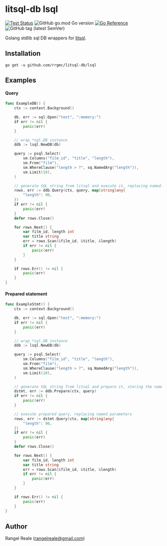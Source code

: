 # litsql-db lsql

[![Test Status](https://github.com/rrgmc/litsql-db/actions/workflows/go.yml/badge.svg)](https://github.com/rrgmc/litsql-db/actions/workflows/go.yml) ![GitHub go.mod Go version](https://img.shields.io/github/go-mod/go-version/rrgmc/litsql-db) [![Go Reference](https://pkg.go.dev/badge/github.com/rrgmc/litsql-db/lsql.svg)](https://pkg.go.dev/github.com/rrgmc/litsql-db/lsql) ![GitHub tag (latest SemVer)](https://img.shields.io/github/v/tag/rrgmc/litsql-db)

Golang stdlib sql DB wrappers for [litsql](https://github.com/rrgmc/litsql).

## Installation

```shell
go get -u github.com/rrgmc/litsql-db/lsql
```

## Examples

#### Query

```go
func ExampleDB() {
    ctx := context.Background()

    db, err := sql.Open("test", ":memory:")
    if err != nil {
        panic(err)
    }

    // wrap *sql.DB instance
    ddb := lsql.NewDB(db)

    query := psql.Select(
        sm.Columns("film_id", "title", "length"),
        sm.From("film"),
        sm.WhereClause("length > ?", sq.NamedArg("length")),
        sm.Limit(10),
    )

    // generate SQL string from litsql and execute it, replacing named parameters.
    rows, err := ddb.Query(ctx, query, map[string]any{
        "length": 90,
    })
    if err != nil {
        panic(err)
    }
    defer rows.Close()

    for rows.Next() {
        var film_id, length int
        var title string
        err = rows.Scan(&film_id, &title, &length)
        if err != nil {
            panic(err)
        }
    }

    if rows.Err() != nil {
        panic(err)
    }
}
```

#### Prepared statement

```go
func ExampleStmt() {
    ctx := context.Background()

    db, err := sql.Open("test", ":memory:")
    if err != nil {
        panic(err)
    }

    // wrap *sql.DB instance
    ddb := lsql.NewDB(db)

    query := psql.Select(
        sm.Columns("film_id", "title", "length"),
        sm.From("film"),
        sm.WhereClause("length > ?", sq.NamedArg("length")),
        sm.Limit(10),
    )

    // generate SQL string from litsql and prepare it, storing the named parameters to be replaced later
    dstmt, err := ddb.Prepare(ctx, query)
    if err != nil {
        panic(err)
    }

    // execute prepared query, replacing named parameters
    rows, err := dstmt.Query(ctx, map[string]any{
        "length": 90,
    })
    if err != nil {
        panic(err)
    }
    defer rows.Close()

    for rows.Next() {
        var film_id, length int
        var title string
        err = rows.Scan(&film_id, &title, &length)
        if err != nil {
            panic(err)
        }
    }

    if rows.Err() != nil {
        panic(err)
    }
}
```

## Author

Rangel Reale (rangelreale@gmail.com)
